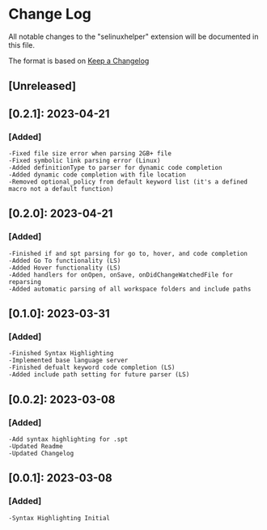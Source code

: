 # Change Log

All notable changes to the "selinuxhelper" extension will be documented in this file.

The format is based on [Keep a Changelog](https://keepachangelog.com/en/1.0.0/)

## [Unreleased]

## [0.2.1]: 2023-04-21

### [Added]

    -Fixed file size error when parsing 2GB+ file
    -Fixed symbolic link parsing error (Linux)
    -Added definitionType to parser for dynamic code completion
    -Added dynamic code completion with file location
    -Removed optional_policy from default keyword list (it's a defined macro not a default function)

## [0.2.0]: 2023-04-21

### [Added]

    -Finished if and spt parsing for go to, hover, and code completion
    -Added Go To functionality (LS)
    -Added Hover functionality (LS)
    -Added handlers for onOpen, onSave, onDidChangeWatchedFile for reparsing
    -Added automatic parsing of all workspace folders and include paths

## [0.1.0]: 2023-03-31

### [Added]

    -Finished Syntax Highlighting
    -Implemented base language server
    -Finished defualt keyword code completion (LS)
    -Added include path setting for future parser (LS)


## [0.0.2]: 2023-03-08

### [Added]

    -Add syntax highlighting for .spt 
    -Updated Readme
    -Updated Changelog

## [0.0.1]: 2023-03-08

### [Added]

    -Syntax Highlighting Initial
